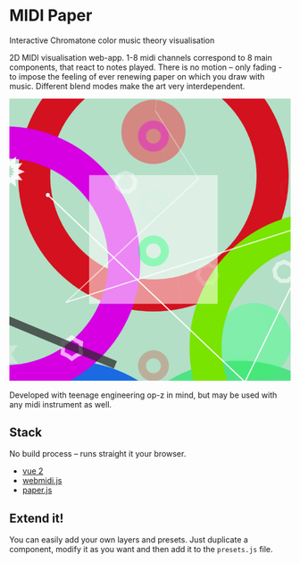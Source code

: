 # MIDI Paper
Interactive Chromatone color music theory visualisation

2D MIDI visualisation web-app. 1-8 midi channels correspond to 8 main components, that react to notes played. There is no motion – only fading - to impose the feeling of ever renewing paper on which you draw with music. Different blend modes make the art very interdependent.

![](https://raw.githubusercontent.com/DeFUCC/midi-paper/master/Screenshot-2019-12-05-at-21.43.34-768x769.png)

Developed with teenage engineering op-z in mind, but may be used with any midi instrument as well.

## Stack
No build process – runs straight it your browser. 

- [vue 2](https://vuejs.org/)
- [webmidi.js](https://github.com/djipco/webmidi)
- [paper.js](http://paperjs.org/)

## Extend it!

You can easily add your own layers and presets. Just duplicate a component, modify it as you want and then add it to the `presets.js` file. 